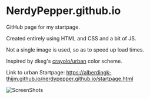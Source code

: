 # NerdyPepper.github.io

GitHub page for my startpage.

Created entirely using HTML and CSS and a bit of JS.

Not a single image is used, so as to speed up load times.

Inspired by dkeg's [crayolo/urban](https://www.github.com/dkeg/crayolo#urban) color scheme.

Link to urban Startpage: https://alberdingk-thijm.github.io/nerdypepper.github.io/startpage.html

![ScreenShots](Startpage.png)
